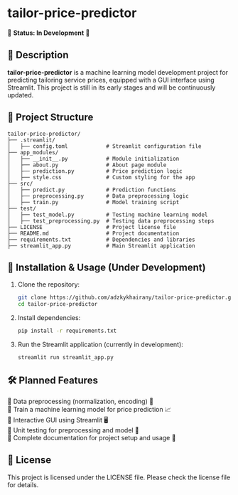 # tailor-price-predictor

🚧 **Status: In Development** 🚧

## 📌 Description
**tailor-price-predictor** is a machine learning model development project for predicting tailoring service prices, equipped with a GUI interface using Streamlit. This project is still in its early stages and will be continuously updated.

## 📁 Project Structure
```
tailor-price-predictor/
├── .streamlit/
│   ├── config.toml            # Streamlit configuration file
├── app_modules/
│   ├── __init__.py            # Module initialization
│   ├── about.py               # About page module
│   ├── prediction.py          # Price prediction logic
│   ├── style.css              # Custom styling for the app
├── src/                       
│   ├── predict.py             # Prediction functions
│   ├── preprocessing.py       # Data preprocessing logic
│   ├── train.py               # Model training script
├── test/                      
│   ├── test_model.py          # Testing machine learning model
│   ├── test_preprocessing.py  # Testing data preprocessing steps
├── LICENSE                    # Project license file
├── README.md                  # Project documentation
├── requirements.txt           # Dependencies and libraries
├── streamlit_app.py           # Main Streamlit application
```

## 🚀 Installation & Usage (Under Development)

1. Clone the repository:
   ```bash
   git clone https://github.com/adzkykhairany/tailor-price-predictor.git
   cd tailor-price-predictor
   ```
2. Install dependencies:
   ```bash
   pip install -r requirements.txt
   ```
3. Run the Streamlit application (currently in development):
   ```bash
   streamlit run streamlit_app.py
   ```

## 🛠 Planned Features
🚧 Data preprocessing (normalization, encoding) 🔄  
🚧 Train a machine learning model for price prediction 📈  
🚧 Interactive GUI using Streamlit 🖥  
🚧 Unit testing for preprocessing and model 🔬  
🚧 Complete documentation for project setup and usage 📄  

## 📜 License
This project is licensed under the LICENSE file. Please check the license file for details.